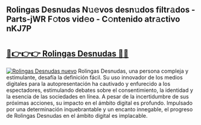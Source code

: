 ## Rolingas Desnudas N𝚞𝚎vos desn𝚞dos filtr𝚊dos - Parts-jWR F𝚘tos vid𝚎o - C𝚘ntenido atr𝚊ctivo nKJ7P

# <h2><a href="http://mb47euh.tromn.icu/?c=Rolingas+Desnudas">🔗👉👉👉 Rolingas Desnudas 🔗🔗</a></h2>

[![Rolingas Desnudas nuevo](https://i.imgur.com/pEAQMta.gif)](http://mb47euh.tromn.icu/?c=Rolingas+Desnudas)
Rolingas Desnudas, una persona compleja y estimulante, desafía la definición fácil. Su uso innovador de los medios digitales para la autopresentación ha cautivado y enfurecido a los espectadores, estimulando debates sobre el consentimiento, la identidad y la esencia de las sociedades en línea. A pesar de la incertidumbre de sus próximas acciones, su impacto en el ámbito digital es profundo. Impulsado por una determinación inquebrantable y un encanto innegable, el progreso de Rolingas Desnudas en el ámbito digital es implacable.
